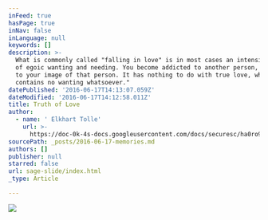 ```yaml
---
inFeed: true
hasPage: true
inNav: false
inLanguage: null
keywords: []
description: >-
  What is commonly called "falling in love" is in most cases an intensification
  of egoic wanting and needing. You become addicted to another person, or rather
  to your image of that person. It has nothing to do with true love, which
  contains no wanting whatsoever."
datePublished: '2016-06-17T14:13:07.059Z'
dateModified: '2016-06-17T14:12:58.011Z'
title: Truth of Love
author:
  - name: ' Elkhart Tolle'
    url: >-
      https://doc-0k-4s-docs.googleusercontent.com/docs/securesc/ha0ro937gcuc7l7deffksulhg5h7mbp1/arifirqffb84la887vkd7joerq4m0918/1466150400000/05300485365296696203/*/0B4bm__HvY9G3SF91U2M4R1RkSEU?e=download
sourcePath: _posts/2016-06-17-memories.md
authors: []
publisher: null
starred: false
url: sage-slide/index.html
_type: Article

---
```

![](https://the-grid-user-content.s3-us-west-2.amazonaws.com/1e56ba25-e45c-4572-a0ce-5467e9463cad.jpg)